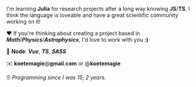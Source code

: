 I'm learning **Julia** for research projects after a long way knowing **JS**/**TS**, I think the language is loveable and have a great scientific community working on it!

❤️ If you're thinking about creating a project based in ***Math***/***Physics***/***Astrophysics***, I'd love to work with you **:)**

💙 **Node**: ***Vue***, ***TS***, ***SASS***

✉️ **koetemagie**@**gmail**.**com** or @**koetemagie**

⏰ *Programming since I was 15; 2 years*.
